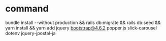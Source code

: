 # command
bundle install --without production && rails db:migrate && rails db:seed && yarn install && yarn add jquery bootstrap@4.6.2 popper.js slick-carousel dotenv jquery-jpostal-ja